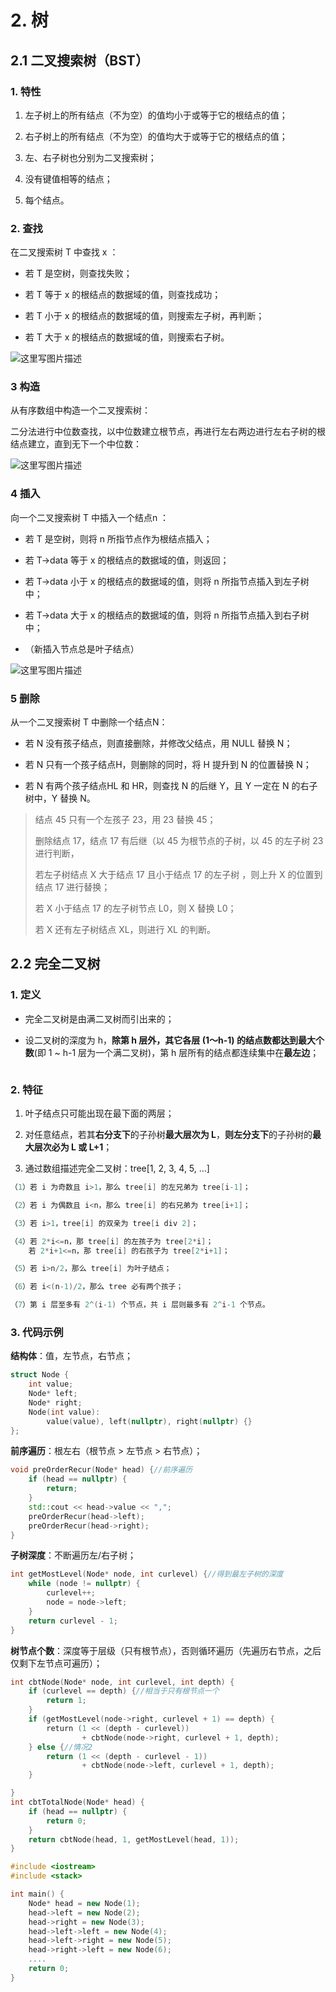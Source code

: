 # 2. 树

## 2.1 二叉搜索树（BST）

### 1. 特性

1. 左子树上的所有结点（不为空）的值均小于或等于它的根结点的值；

2. 右子树上的所有结点（不为空）的值均大于或等于它的根结点的值；

3. 左、右子树也分别为二叉搜索树；

4. 没有键值相等的结点；

5. 每个结点。

### 2. 查找

在二叉搜索树 T 中查找 x ：

- 若 T 是空树，则查找失败；

- 若 T 等于 x 的根结点的数据域的值，则查找成功；

- 若 T 小于 x 的根结点的数据域的值，则搜索左子树，再判断；

- 若 T 大于 x 的根结点的数据域的值，则搜索右子树。

<img src="https://img-blog.csdn.net/20180305152022990?watermark/2/text/aHR0cDovL2Jsb2cuY3Nkbi5uZXQvY2h1ZG9uZ2ZhbmcyMDE1/font/5a6L5L2T/fontsize/400/fill/I0JBQkFCMA==/dissolve/70" title="" alt="这里写图片描述" data-align="center">

### 3 构造

从有序数组中构造一个二叉搜索树：

二分法进行中位数查找，以中位数建立根节点，再进行左右两边进行左右子树的根结点建立，直到无下一个中位数：

<img src="https://img-blog.csdn.net/20180305152218175?watermark/2/text/aHR0cDovL2Jsb2cuY3Nkbi5uZXQvY2h1ZG9uZ2ZhbmcyMDE1/font/5a6L5L2T/fontsize/400/fill/I0JBQkFCMA==/dissolve/70" title="" alt="这里写图片描述" data-align="center">

### 4 插入

向一个二叉搜索树 T 中插入一个结点n ：

- 若 T 是空树，则将 n 所指节点作为根结点插入；

- 若 T->data 等于 x 的根结点的数据域的值，则返回；

- 若 T->data 小于 x 的根结点的数据域的值，则将 n 所指节点插入到左子树中；

- 若 T->data 大于 x 的根结点的数据域的值，则将 n 所指节点插入到右子树中；

- （新插入节点总是叶子结点）

<img src="https://img-blog.csdn.net/20180305152333430?watermark/2/text/aHR0cDovL2Jsb2cuY3Nkbi5uZXQvY2h1ZG9uZ2ZhbmcyMDE1/font/5a6L5L2T/fontsize/400/fill/I0JBQkFCMA==/dissolve/70" title="" alt="这里写图片描述" data-align="center">

### 5 删除

从一个二叉搜索树 T 中删除一个结点N：

- 若 N 没有孩子结点，则直接删除，并修改父结点，用 NULL 替换 N；

- 若 N 只有一个孩子结点H，则删除的同时，将 H 提升到 N 的位置替换 N；

- 若 N 有两个孩子结点HL 和 HR，则查找 N 的后继 Y，且 Y 一定在 N 的右子树中，Y 替换 N。

> 结点 45 只有一个左孩子 23，用 23 替换 45；
> 
> 删除结点 17，结点 17 有后继（以 45 为根节点的子树，以 45 的左子树 23 进行判断，
> 
> 若左子树结点 X 大于结点 17 且小于结点 17 的左子树 ，则上升 X 的位置到结点 17 进行替换；
> 
> 若 X 小于结点 17 的左子树节点 L0，则 X 替换 L0；
> 
> 若 X 还有左子树结点 XL，则进行 XL 的判断。

## 2.2 完全二叉树

### 1. 定义

- 完全二叉树是由满二叉树而引出来的；

- 设二叉树的深度为 h，**除第 h 层外，其它各层 (1～h-1) 的结点数都达到最大个数**(即 1 ~ h-1 层为一个满二叉树)，第 h 层所有的结点都连续集中在**最左边**；

<img src="file:///E:/MarkText/image%20cache/完全二叉树.png" title="" alt="" data-align="center">

### 2. 特征

1. 叶子结点只可能出现在最下面的两层；

2. 对任意结点，若其**右分支下**的子孙树**最大层次为 L**，**则左分支下**的子孙树的**最大层次必为 L 或 L+1**；

3. 通过数组描述完全二叉树：tree[1, 2, 3, 4, 5, ...]

```cpp
（1）若 i 为奇数且 i>1，那么 tree[i] 的左兄弟为 tree[i-1]；

（2）若 i 为偶数且 i<n，那么 tree[i] 的右兄弟为 tree[i+1]；

（3）若 i>1，tree[i] 的双亲为 tree[i div 2]；

（4）若 2*i<=n，那 tree[i] 的左孩子为 tree[2*i]；
    若 2*i+1<=n，那 tree[i] 的右孩子为 tree[2*i+1]；

（5）若 i>n/2，那么 tree[i] 为叶子结点；

（6）若 i<(n-1)/2，那么 tree 必有两个孩子；

（7）第 i 层至多有 2^(i-1) 个节点，共 i 层则最多有 2^i-1 个节点。
```

### 3. 代码示例

**结构体**：值，左节点，右节点；

```cpp
struct Node {
    int value;
    Node* left;
    Node* right;
    Node(int value):
        value(value), left(nullptr), right(nullptr) {}
};
```

**前序遍历**：根左右（根节点 > 左节点 > 右节点）；

```cpp
void preOrderRecur(Node* head) {//前序遍历
    if (head == nullptr) {
        return;
    }
    std::cout << head->value << ",";
    preOrderRecur(head->left);
    preOrderRecur(head->right);
}
```

**子树深度**：不断遍历左/右子树；

```cpp
int getMostLevel(Node* node, int curlevel) {//得到最左子树的深度
    while (node != nullptr) {
        curlevel++;
        node = node->left;
    }
    return curlevel - 1;
}
```

**树节点个数**：深度等于层级（只有根节点），否则循环遍历（先遍历右节点，之后仅剩下左节点可遍历）；

```cpp
int cbtNode(Node* node, int curlevel, int depth) {
    if (curlevel == depth) {//相当于只有根节点一个
        return 1;
    }
    if (getMostLevel(node->right, curlevel + 1) == depth) {
        return (1 << (depth - curlevel)) 
                + cbtNode(node->right, curlevel + 1, depth);
    } else {//情况2
        return (1 << (depth - curlevel - 1)) 
                + cbtNode(node->left, curlevel + 1, depth);
    }

}
int cbtTotalNode(Node* head) {
    if (head == nullptr) {
        return 0;
    }
    return cbtNode(head, 1, getMostLevel(head, 1));
}
```

```cpp
#include <iostream>
#include <stack>

int main() {
    Node* head = new Node(1);
    head->left = new Node(2);
    head->right = new Node(3);
    head->left->left = new Node(4);
    head->left->right = new Node(5);
    head->right->left = new Node(6);
    ....
    return 0;
}
```
